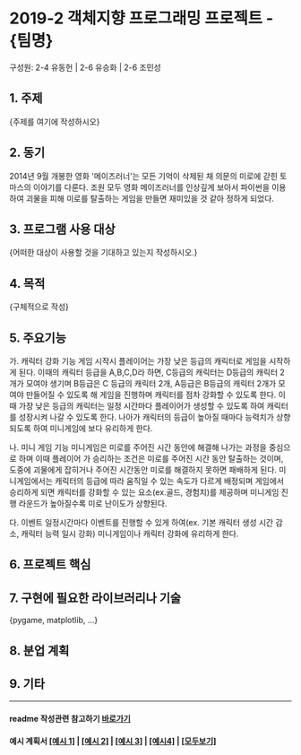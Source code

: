 # 2019-2 객체지향 프로그래밍 프로젝트 - **{팀명}**
구성원: 2-4 유동헌 | 2-6 유승화 | 2-6 조민성

## 1. 주제
{주제를 여기에 작성하시오}

## 2. 동기
2014년 9월 개봉한 영화 '메이즈러너'는 모든 기억이 삭제된 채 의문의 미로에 갇힌 토마스의 이야기를 다룬다. 
조원 모두 영화 메이즈러너를 인상깊게 보아서 파이썬을 이용하여 괴물을 피해 미로를 탈출하는 게임을 만들면 재미있을 것 같아 정하게 되었다. 

## 3. 프로그램 사용 대상
{어떠한 대상이 사용할 것을 기대하고 있는지 작성하시오.}

## 4. 목적
{구체적으로 작성}

## 5. 주요기능
가. 캐릭터 강화 기능
 게임 시작시 플레이어는 가장 낮은 등급의 캐릭터로 게임을 시작하게 된다. 이때의 캐릭터 등급을 A,B,C,D라 하면, C등급의 캐릭터는 D등급의 캐릭터 2개가 모여야 생기며 B등급은 C   등급의 캐릭터 2개, A등급은 B등급의 캐릭터 2개가 모여야 만들어질 수 있도록 해 게임을 진행하며 캐릭터를 점차 강화할 수 있도록 한다. 이때 가장 낮은 등급의 캐릭터는 일정 시간마다 플레이어가 생성할 수 있도록 하여 캐릭터를 성장시켜 나갈 수 있도록 한다. 나아가 캐릭터의 등급이 높아질 때마다 능력치가 상향되도록 하여 미니게임에 보다 유리하게 한다. 
 
나. 미니 게임 기능
 미니게임은 미로를 주어진 시간 동안에 해결해 나가는 과정을 중심으로 하며 이때 플레이어 가 승리하는 조건은 미로를 주어진 시간 동안 탈출하는 것이며, 도중에 괴물에게 잡히거나 주어진 시간동안 미로를 해결하지 못하면 패배하게 된다. 미니게임에서는 캐릭터의 등급에 따라 움직일 수 있는 속도가 다르게 배정되며 게임에서 승리하게 되면 캐릭터를 강화할 수 있는 요소(ex.골드, 경험치)를 제공하며 미니게임 진행 라운드가 높아질수록 미로 난이도가 상향된다. 
 
다. 이벤트
 일정시간마다 이벤트를 진행할 수 있게 하여(ex. 기본 캐릭터 생성 시간 감소, 캐릭터 능력   일시 강화) 미니게임이나 캐릭터 강화에 유리하게 한다.

## 6. 프로젝트 핵심


## 7. 구현에 필요한 라이브러리나 기술
{pygame, matplotlib,  ...}

## 8. **분업 계획**


## 9. 기타

<hr>

#### readme 작성관련 참고하기 [바로가기](https://heropy.blog/2017/09/30/markdown/)

#### 예시 계획서 [[예시 1]](https://docs.google.com/document/d/1hcuGhTtmiTUxuBtr3O6ffrSMahKNhEj33woE02V-84U/edit?usp=sharing) | [[예시 2]](https://docs.google.com/document/d/1FmxTZvmrroOW4uZ34Xfyyk9ejrQNx6gtsB6k7zOvHYE/edit?usp=sharing) | [[예시 3]](https://github.com/goldmango328/2018-OOP-Python-Light) | [[예시4]](https://github.com/ssy05468/2018-OOP-Python-lightbulb) | [[모두보기]](https://github.com/kadragon/oop_project_ex/network/members)
